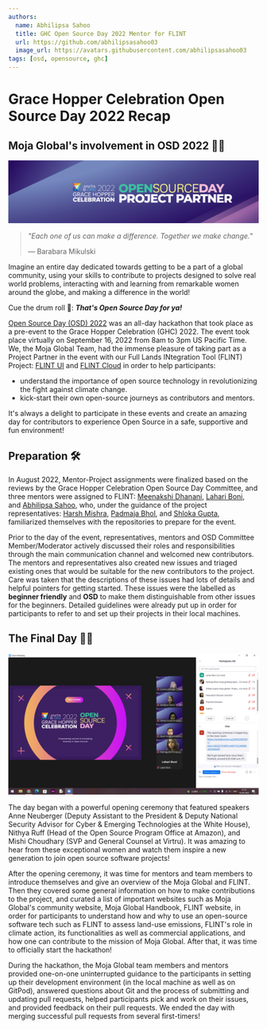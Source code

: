 ```yaml
---
authors:
  name: Abhilipsa Sahoo
  title: GHC Open Source Day 2022 Mentor for FLINT
  url: https://github.com/abhilipsasahoo03
  image_url: https://avatars.githubusercontent.com/abhilipsasahoo03
tags: [osd, opensource, ghc]
---
```


# Grace Hopper Celebration Open Source Day 2022 Recap
## Moja Global's involvement in OSD 2022 👭👭

![OSD Banner](../websiteData/img/OSD_banner_2022.png)

> _"Each one of us can make a difference. Together we make change._"
>
> — Barabara Mikulski

Imagine an entire day dedicated towards getting to be a part of a global community, using your skills to contribute to projects designed to solve real world problems, interacting with and learning from remarkable women around the globe, and making a difference in the world!

Cue the drum roll 🥁: **_That's Open Source Day for ya!_**

[Open Source Day (OSD) 2022](https://anitab-org.github.io/open-source-day/) was an all-day hackathon that took place as a pre-event to the Grace Hopper Celebration (GHC) 2022. The event took place virtually on September 16, 2022 from 8am to 3pm US Pacific Time. We, the Moja Global Team, had the immense pleasure of taking part as a Project Partner in the event with our Full Lands INtegration Tool (FLINT) Project: [FLINT UI](https://github.com/moja-global/FLINT-UI) and [FLINT Cloud](https://github.com/moja-global/FLINT.Cloud) in order to help participants:

- understand the importance of open source technology in revolutionizing the fight against climate change.
- kick-start their own open-source journeys as contributors and mentors.

It's always a delight to participate in these events and create an amazing day for contributors to experience Open Source in a safe, supportive and fun environment!

## Preparation 🛠️
In August 2022, Mentor-Project assignments were finalized based on the reviews by the Grace Hopper Celebration Open Source Day Committee, and three mentors were assigned to FLINT: [Meenakshi Dhanani](https://github.com/meenakshi-dhanani), [Lahari Boni](https://github.com/LahariBoni), and [Abhilipsa Sahoo](https://github.com/abhilipsasahoo03), who, under the guidance of the project representatives: [Harsh Mishra](https://github.com/HarshCasper), [Padmaja Bhol](https://github.com/padmajabhol), and [Shloka Gupta](https://github.com/chicken-biryani), familiarized themselves with the repositories to prepare for the event.

Prior to the day of the event, representatives, mentors and OSD Committee Member/Moderator actively discussed their roles and responsibilities through the main communication channel and welcomed new contributors. The mentors and representatives also created new issues and triaged existing ones that would be suitable for the new contributors to the project. Care was taken that the descriptions of these issues had lots of details and helpful pointers for getting started. These issues were the labelled as **beginner friendly** and **OSD** to make them distinguishable from other issues for the beginners. Detailed guidelines were already put up in order for participants to refer to and set up their projects in their local machines.

## The Final Day 🎉🎊
![OSD Group Picture](../websiteData/img/OSDGroupPic1.png)

The day began with a powerful opening ceremony that featured speakers Anne Neuberger (Deputy Assistant to the President & Deputy National Security Advisor for Cyber & Emerging Technologies at the White House), Nithya Ruff (Head of the Open Source Program Office at Amazon), and Mishi Choudhary (SVP and General Counsel at Virtru). It was amazing to hear from these exceptional women and watch them inspire a new generation to join open source software projects!

After the opening ceremony, it was time for mentors and team members to introduce themselves and give an overview of the Moja Global and FLINT. Then they covered some general information on how to make contributions to the project, and curated a list of important websites such as Moja Global's community website, Moja Global Handbook, FLINT website, in order for participants to understand how and why to use an open-source software tech such as FLINT to assess land-use emissions, FLINT's role in climate action, its functionalities as well as commercial applications, and how one can contribute to the mission of Moja Global. After that, it was time to officially start the hackathon!

During the hackathon, the Moja Global team members and mentors provided one-on-one uninterrupted guidance to the participants in setting up their development environment (in the local machine as well as on GitPod), answered questions about Git and the process of submitting and updating pull requests, helped participants pick and work on their issues, and provided feedback on their pull requests. We ended the day with merging successful pull requests from several first-timers!
